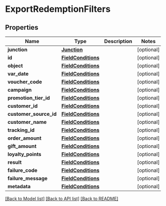 # ExportRedemptionFilters


## Properties
Name | Type | Description | Notes
------------ | ------------- | ------------- | -------------
**junction** | [**Junction**](Junction.md) |  | [optional] 
**id** | [**FieldConditions**](FieldConditions.md) |  | [optional] 
**object** | [**FieldConditions**](FieldConditions.md) |  | [optional] 
**var_date** | [**FieldConditions**](FieldConditions.md) |  | [optional] 
**voucher_code** | [**FieldConditions**](FieldConditions.md) |  | [optional] 
**campaign** | [**FieldConditions**](FieldConditions.md) |  | [optional] 
**promotion_tier_id** | [**FieldConditions**](FieldConditions.md) |  | [optional] 
**customer_id** | [**FieldConditions**](FieldConditions.md) |  | [optional] 
**customer_source_id** | [**FieldConditions**](FieldConditions.md) |  | [optional] 
**customer_name** | [**FieldConditions**](FieldConditions.md) |  | [optional] 
**tracking_id** | [**FieldConditions**](FieldConditions.md) |  | [optional] 
**order_amount** | [**FieldConditions**](FieldConditions.md) |  | [optional] 
**gift_amount** | [**FieldConditions**](FieldConditions.md) |  | [optional] 
**loyalty_points** | [**FieldConditions**](FieldConditions.md) |  | [optional] 
**result** | [**FieldConditions**](FieldConditions.md) |  | [optional] 
**failure_code** | [**FieldConditions**](FieldConditions.md) |  | [optional] 
**failure_message** | [**FieldConditions**](FieldConditions.md) |  | [optional] 
**metadata** | [**FieldConditions**](FieldConditions.md) |  | [optional] 

[[Back to Model list]](../README.md#documentation-for-models) [[Back to API list]](../README.md#documentation-for-api-endpoints) [[Back to README]](../README.md)


